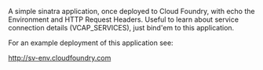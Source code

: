 A simple sinatra application, once deployed to Cloud Foundry, with echo the Environment and HTTP Request Headers.
Useful to learn about service connection details (VCAP_SERVICES), just bind'em to this application.

For an example deployment of this application see:

http://sv-env.cloudfoundry.com
